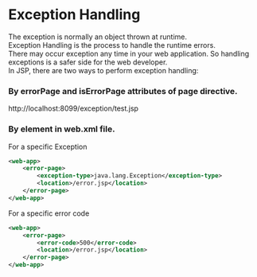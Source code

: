# Exception Handling
The exception is normally an object thrown at runtime.  
Exception Handling is the process to handle the runtime errors.   
There may occur exception any time in your web application. So handling exceptions is a safer side for the web developer.  
In JSP, there are two ways to perform exception handling:

### By errorPage and isErrorPage attributes of page directive.
   http://localhost:8099/exception/test.jsp
### By <error-page> element in web.xml file.
For a specific Exception
```xml
<web-app>
    <error-page>
        <exception-type>java.lang.Exception</exception-type>
        <location>/error.jsp</location>
    </error-page>
</web-app>
```
For a specific error code
```xml
<web-app>
    <error-page>
        <error-code>500</error-code>
        <location>/error.jsp</location>
    </error-page>
</web-app>  
```
